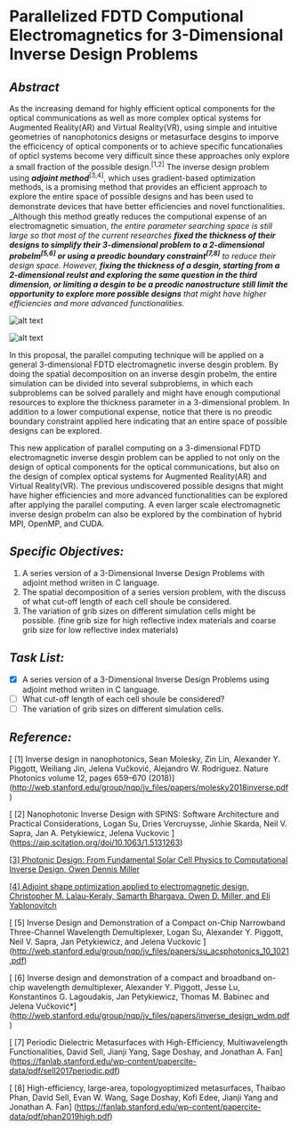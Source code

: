 # Parallelized FDTD Computional Electromagnetics for 3-Dimensional Inverse Design Problems

## _Abstract_

As the increasing demand for highly efficient optical components for the optical communications as well as more complex optical systems for Augmented Reality(AR) and Virtual Reality(VR), using simple and intuitive geometries of nanophotonics designs or metasurface desgins to imporve the efficicency of optical components or to achieve specific funcationalies of opticl systems become very difficult since these approaches only explore a small fraction of the possible design.<sup>[1,2]</sup> The inverse design problem using **_adjoint method_**<sup>[3,4]</sup>, which uses gradient-based optimization methods, is a promising method that provides an efficient approach to explore the entire space of possible designs and has been used to demonstrate devices that have better efﬁciencies and novel functionalities. _Although this method greatly reduces the computional expense of an electromagnetic simuation, _the entire parameter searching space is still large so that most of the current researches **fixed the thickness of their designs to simplify their 3-dimensional problem to a 2-dimensional probelm<sup>[5,6]</sup> or using a preodic boundary constraint<sup>[7,8]</sup>** to reduce their design space._ _However, **fixing the thickness of a desgin, starting from a 2-dimensional reulst and exploring the same question in the third dimension, or limiting a desgin to be a preodic nanostructure still limit the opportunity to explore more possible designs** that might have higher efficiencies and more advanced functionalities._

![alt text](https://support.lumerical.com/hc/article_attachments/360057318913/inverse_design_y_branch_initialshape.png)

![alt text](https://www.lumerical.com/drive/uploads/2020/02/PID_03-600x363.png)

In this proposal, the parallel computing technique will be applied on a general 3-dimensional FDTD electromagnetic inverse desgin problem. By doing the spatial decomposition on an inverse desgin probelm, the entire simulation can be divided into several subproblems, in which each subproblems can be solved parallely and might have enough computional resources to explore the thickness parameter in a 3-dimensional problem. In addition to a lower computional expense, notice that there is no preodic boundary constraint applied here indicating that an entire space of possible designs can be explored. 

This new application of parallel computing on a 3-dimensional FDTD electromagnetic inverse desgin problem can be applied to not only on the design of optical components for the optical communications, but also on the design of complex optical systems for Augmented Reality(AR) and Virtual Reality(VR). The previous undiscovered possible designs that might have higher efficiencies and more advanced functionalities can be explored after applying the parallel computing. A even larger scale electromagnetic inverse design probelm can also be explored by the combination of hybrid MPI, OpenMP, and CUDA.


## _Specific Objectives:_
1. A series version of a 3-Dimensional Inverse Design Problems with adjoint method wriiten in C language.
2. The spatial decomposition of a series version problem, with the discuss of what cut-off length of each cell shoule be considered.
3. The variation of grib sizes on different simulation cells might be possible. (fine grib size for high reflective index materials and coarse grib size for low reflective index materials) 
   
 ## _Task List:_
   - [x] A series version of a 3-Dimensional Inverse Design Problems using adjoint method wriiten in C language.
   - [ ] What cut-off length of each cell shoule be considered?
   - [ ] The variation of grib sizes on different simulation cells.

## _Reference:_
[ [1] Inverse design in nanophotonics, Sean Molesky, Zin Lin, Alexander Y. Piggott, Weiliang Jin, Jelena Vučković, Alejandro W. Rodriguez. Nature Photonics volume 12, pages 659–670 (2018)] (http://web.stanford.edu/group/nqp/jv_files/papers/molesky2018inverse.pdf)

[ [2] Nanophotonic Inverse Design with SPINS: Software Architecture and Practical Considerations, Logan Su, Dries Vercruysse, Jinhie Skarda, Neil V. Sapra, Jan A. Petykiewicz, Jelena Vuckovic ́] (https://aip.scitation.org/doi/10.1063/1.5131263)

[ [3] Photonic Design: From Fundamental Solar Cell Physics to Computational Inverse Design, Owen Dennis Miller](http://optoelectronics.eecs.berkeley.edu/ThesisOwenMiller.pdf)

[ [4] Adjoint shape optimization applied to electromagnetic design, Christopher M. Lalau-Keraly, Samarth Bhargava, Owen D. Miller, and Eli Yablonovitch](https://www.osapublishing.org/oe/fulltext.cfm?uri=oe-21-18-21693&id=260994)

[ [5] Inverse Design and Demonstration of a Compact on-Chip Narrowband Three-Channel Wavelength Demultiplexer, Logan Su, Alexander Y. Piggott, Neil V. Sapra, Jan Petykiewicz, and Jelena Vuckovic ́] (http://web.stanford.edu/group/nqp/jv_files/papers/su_acsphotonics_10_1021.pdf)

[ [6] Inverse design and demonstration of a compact and broadband on-chip wavelength demultiplexer, Alexander Y. Piggott, Jesse Lu, Konstantinos G. Lagoudakis, Jan Petykiewicz, Thomas M. Babinec and Jelena Vučković*] (http://web.stanford.edu/group/nqp/jv_files/papers/inverse_design_wdm.pdf)

[ [7] Periodic Dielectric Metasurfaces with High-Efficiency, Multiwavelength Functionalities, David Sell, Jianji Yang, Sage Doshay, and Jonathan A. Fan] (https://fanlab.stanford.edu/wp-content/papercite-data/pdf/sell2017periodic.pdf)

[ [8] High-efficiency, large-area, topologyoptimized metasurfaces, Thaibao Phan, David Sell, Evan W. Wang, Sage Doshay, Kofi Edee, Jianji Yang and Jonathan A. Fan] (https://fanlab.stanford.edu/wp-content/papercite-data/pdf/phan2019high.pdf)


